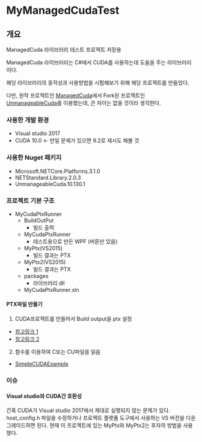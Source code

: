 # MyManagedCudaTest
## 개요
ManagedCuda 라이브러리 테스트 프로젝트 저장용

ManagedCuda 라이브러리는 C#에서 CUDA를 사용하는데 도움을 주는 라이브러리이다.

해당 라이브러리의 동작성과 사용방법을 시험해보기 위해 해당 프로젝트를 만들었다.

다만, 원작 프로젝트인 [ManagedCuda](http://kunzmi.github.io/managedCuda/)에서 Fork된 프로젝트인 [UnmanageableCuda](https://github.com/kaby76/managedCuda)를 이용했는데, 큰 차이는 없을 것이라 생각한다.



### 사용한 개발 환경
- Visual studio 2017
- CUDA 10.0 ← 만일 문제가 있으면 9.2로 재시도 해볼 것



### 사용한 Nuget 패키지
- Microsoft.NETCore.Platforms.3.1.0
- NETStandard.Library.2.0.3
- UnmanageableCuda.10.130.1



### 프로젝트 기본 구조
- MyCudaPtxRunner
  - BuildOutPut
    - 빌드 출력
  - MyCudaPtxRunner
    - 테스트용으로 만든 WPF (버튼만 있음)
  - MyPtx(VS2015)
    - 빌드 결과는 PTX
  - MyPtx2(VS2015)
    - 빌드 결과는 PTX
  - packages
    - 라이브러리 dll
  - MyCudaPtxRunner.sln



#### PTX파일 만들기
1. CUDA프로젝트를 만들어서 Build output을 ptx 설정
  - [참고링크 1](https://blog.naver.com/pkk1113/221362455788)
  - [참고링크 2](https://blog.naver.com/pjm2108/220269762506)
2. 함수를 이용하여 C또는 CU파일을 읽음
  - [SimpleCUDAExample](https://github.com/mgravell/SimpleCUDAExample)



### 이슈
#### Visual studio와 CUDA간 호환성
간혹 CUDA가 Visual studio 2017에서 제대로 실행되지 않는 문제가 있다.
host_config.h 파일을 수정하거나 프로젝트 플랫폼 도구에서 사용하는 VS 버전을 다운그레이드하면 된다.
현재 이 프로젝트에 있는 MyPtx와 MyPtx2는 후자의 방법을 사용했다.


